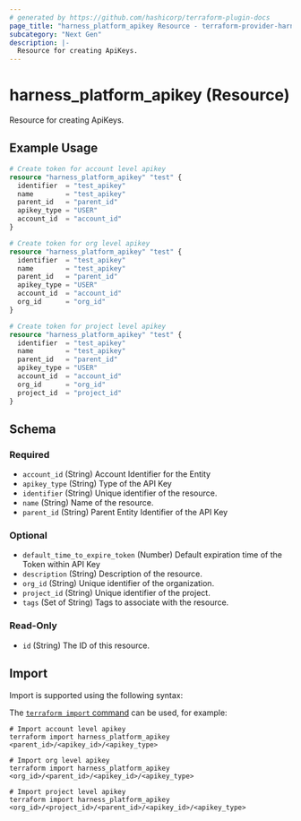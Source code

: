 ```yaml
---
# generated by https://github.com/hashicorp/terraform-plugin-docs
page_title: "harness_platform_apikey Resource - terraform-provider-harness"
subcategory: "Next Gen"
description: |-
  Resource for creating ApiKeys.
---
```


# harness_platform_apikey (Resource)

Resource for creating ApiKeys.

## Example Usage

```terraform
# Create token for account level apikey
resource "harness_platform_apikey" "test" {
  identifier  = "test_apikey"
  name        = "test_apikey"
  parent_id   = "parent_id"
  apikey_type = "USER"
  account_id  = "account_id"
}

# Create token for org level apikey
resource "harness_platform_apikey" "test" {
  identifier  = "test_apikey"
  name        = "test_apikey"
  parent_id   = "parent_id"
  apikey_type = "USER"
  account_id  = "account_id"
  org_id      = "org_id"
}

# Create token for project level apikey
resource "harness_platform_apikey" "test" {
  identifier  = "test_apikey"
  name        = "test_apikey"
  parent_id   = "parent_id"
  apikey_type = "USER"
  account_id  = "account_id"
  org_id      = "org_id"
  project_id  = "project_id"
}
```

<!-- schema generated by tfplugindocs -->
## Schema

### Required

- `account_id` (String) Account Identifier for the Entity
- `apikey_type` (String) Type of the API Key
- `identifier` (String) Unique identifier of the resource.
- `name` (String) Name of the resource.
- `parent_id` (String) Parent Entity Identifier of the API Key

### Optional

- `default_time_to_expire_token` (Number) Default expiration time of the Token within API Key
- `description` (String) Description of the resource.
- `org_id` (String) Unique identifier of the organization.
- `project_id` (String) Unique identifier of the project.
- `tags` (Set of String) Tags to associate with the resource.

### Read-Only

- `id` (String) The ID of this resource.

## Import

Import is supported using the following syntax:

The [`terraform import` command](https://developer.hashicorp.com/terraform/cli/commands/import) can be used, for example:

```shell
# Import account level apikey
terraform import harness_platform_apikey <parent_id>/<apikey_id>/<apikey_type>

# Import org level apikey
terraform import harness_platform_apikey <org_id>/<parent_id>/<apikey_id>/<apikey_type>

# Import project level apikey
terraform import harness_platform_apikey <org_id>/<project_id>/<parent_id>/<apikey_id>/<apikey_type>
```
